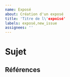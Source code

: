 ```yaml
---
name: Exposé
about: Création d'un exposé
title: 'Titre de l\'expoisé'
labels: exposé,new_issue
assignees: ''
---
```


# Sujet

## Références 


